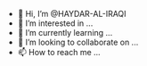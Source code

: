 - 👋 Hi, I’m @HAYDAR-AL-IRAQI
- 👀 I’m interested in ...
- 🌱 I’m currently learning ...
- 💞️ I’m looking to collaborate on ...
- 📫 How to reach me ...

<!---
HAYDAR-AL-IRAQI/HAYDAR-AL-IRAQI is a ✨ special ✨ repository because its `README.md` (this file) appears on your GitHub profile.
You can click the Preview link to take a look at your changes.
--->
